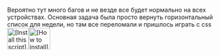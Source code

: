Вероятно тут много багов и не везде все будет нормально на всех устройствах. Основная задача была просто вернуть горизонтальный список для недели, но там все переломали и пришлось играть с css
<br>
<a href="https://github.com/MubaraksaGen/t2iti_horizontal_week/raw/refs/heads/main/t2iti-horizontal-week.user.js"><img height=50 alt="[Install this script]" src="https://assets.googlegpt.io/images/buttons/greasy-fork/install/this-script.svg"></a><a href="#-installation"><img height=50 alt="[How to install]" title="How to install" src="https://assets.googlegpt.io/images/buttons/greasy-fork/help.svg"></a>
<br>
